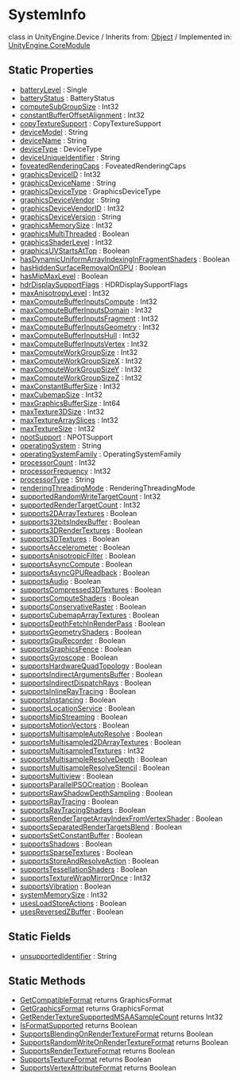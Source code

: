 # SystemInfo
class in UnityEngine.Device
 / Inherits from: <a href="https://docs.unity3d.com/6000.0/Documentation/ScriptReference/Object.html" target="_blank">Object</a> / Implemented in: <a href="https://docs.unity3d.com/6000.0/Documentation/ScriptReference/UnityEngine.CoreModule.html" target="_blank">UnityEngine.CoreModule</a>
## Static Properties
- <a href="https://docs.unity3d.com/6000.0/Documentation/ScriptReference/SystemInfo-batteryLevel.html" target="_blank">batteryLevel</a> : Single
- <a href="https://docs.unity3d.com/6000.0/Documentation/ScriptReference/SystemInfo-batteryStatus.html" target="_blank">batteryStatus</a> : BatteryStatus
- <a href="https://docs.unity3d.com/6000.0/Documentation/ScriptReference/SystemInfo-computeSubGroupSize.html" target="_blank">computeSubGroupSize</a> : Int32
- <a href="https://docs.unity3d.com/6000.0/Documentation/ScriptReference/SystemInfo-constantBufferOffsetAlignment.html" target="_blank">constantBufferOffsetAlignment</a> : Int32
- <a href="https://docs.unity3d.com/6000.0/Documentation/ScriptReference/SystemInfo-copyTextureSupport.html" target="_blank">copyTextureSupport</a> : CopyTextureSupport
- <a href="https://docs.unity3d.com/6000.0/Documentation/ScriptReference/SystemInfo-deviceModel.html" target="_blank">deviceModel</a> : String
- <a href="https://docs.unity3d.com/6000.0/Documentation/ScriptReference/SystemInfo-deviceName.html" target="_blank">deviceName</a> : String
- <a href="https://docs.unity3d.com/6000.0/Documentation/ScriptReference/SystemInfo-deviceType.html" target="_blank">deviceType</a> : DeviceType
- <a href="https://docs.unity3d.com/6000.0/Documentation/ScriptReference/SystemInfo-deviceUniqueIdentifier.html" target="_blank">deviceUniqueIdentifier</a> : String
- <a href="https://docs.unity3d.com/6000.0/Documentation/ScriptReference/SystemInfo-foveatedRenderingCaps.html" target="_blank">foveatedRenderingCaps</a> : FoveatedRenderingCaps
- <a href="https://docs.unity3d.com/6000.0/Documentation/ScriptReference/SystemInfo-graphicsDeviceID.html" target="_blank">graphicsDeviceID</a> : Int32
- <a href="https://docs.unity3d.com/6000.0/Documentation/ScriptReference/SystemInfo-graphicsDeviceName.html" target="_blank">graphicsDeviceName</a> : String
- <a href="https://docs.unity3d.com/6000.0/Documentation/ScriptReference/SystemInfo-graphicsDeviceType.html" target="_blank">graphicsDeviceType</a> : GraphicsDeviceType
- <a href="https://docs.unity3d.com/6000.0/Documentation/ScriptReference/SystemInfo-graphicsDeviceVendor.html" target="_blank">graphicsDeviceVendor</a> : String
- <a href="https://docs.unity3d.com/6000.0/Documentation/ScriptReference/SystemInfo-graphicsDeviceVendorID.html" target="_blank">graphicsDeviceVendorID</a> : Int32
- <a href="https://docs.unity3d.com/6000.0/Documentation/ScriptReference/SystemInfo-graphicsDeviceVersion.html" target="_blank">graphicsDeviceVersion</a> : String
- <a href="https://docs.unity3d.com/6000.0/Documentation/ScriptReference/SystemInfo-graphicsMemorySize.html" target="_blank">graphicsMemorySize</a> : Int32
- <a href="https://docs.unity3d.com/6000.0/Documentation/ScriptReference/SystemInfo-graphicsMultiThreaded.html" target="_blank">graphicsMultiThreaded</a> : Boolean
- <a href="https://docs.unity3d.com/6000.0/Documentation/ScriptReference/SystemInfo-graphicsShaderLevel.html" target="_blank">graphicsShaderLevel</a> : Int32
- <a href="https://docs.unity3d.com/6000.0/Documentation/ScriptReference/SystemInfo-graphicsUVStartsAtTop.html" target="_blank">graphicsUVStartsAtTop</a> : Boolean
- <a href="https://docs.unity3d.com/6000.0/Documentation/ScriptReference/SystemInfo-hasDynamicUniformArrayIndexingInFragmentShaders.html" target="_blank">hasDynamicUniformArrayIndexingInFragmentShaders</a> : Boolean
- <a href="https://docs.unity3d.com/6000.0/Documentation/ScriptReference/SystemInfo-hasHiddenSurfaceRemovalOnGPU.html" target="_blank">hasHiddenSurfaceRemovalOnGPU</a> : Boolean
- <a href="https://docs.unity3d.com/6000.0/Documentation/ScriptReference/SystemInfo-hasMipMaxLevel.html" target="_blank">hasMipMaxLevel</a> : Boolean
- <a href="https://docs.unity3d.com/6000.0/Documentation/ScriptReference/SystemInfo-hdrDisplaySupportFlags.html" target="_blank">hdrDisplaySupportFlags</a> : HDRDisplaySupportFlags
- <a href="https://docs.unity3d.com/6000.0/Documentation/ScriptReference/SystemInfo-maxAnisotropyLevel.html" target="_blank">maxAnisotropyLevel</a> : Int32
- <a href="https://docs.unity3d.com/6000.0/Documentation/ScriptReference/SystemInfo-maxComputeBufferInputsCompute.html" target="_blank">maxComputeBufferInputsCompute</a> : Int32
- <a href="https://docs.unity3d.com/6000.0/Documentation/ScriptReference/SystemInfo-maxComputeBufferInputsDomain.html" target="_blank">maxComputeBufferInputsDomain</a> : Int32
- <a href="https://docs.unity3d.com/6000.0/Documentation/ScriptReference/SystemInfo-maxComputeBufferInputsFragment.html" target="_blank">maxComputeBufferInputsFragment</a> : Int32
- <a href="https://docs.unity3d.com/6000.0/Documentation/ScriptReference/SystemInfo-maxComputeBufferInputsGeometry.html" target="_blank">maxComputeBufferInputsGeometry</a> : Int32
- <a href="https://docs.unity3d.com/6000.0/Documentation/ScriptReference/SystemInfo-maxComputeBufferInputsHull.html" target="_blank">maxComputeBufferInputsHull</a> : Int32
- <a href="https://docs.unity3d.com/6000.0/Documentation/ScriptReference/SystemInfo-maxComputeBufferInputsVertex.html" target="_blank">maxComputeBufferInputsVertex</a> : Int32
- <a href="https://docs.unity3d.com/6000.0/Documentation/ScriptReference/SystemInfo-maxComputeWorkGroupSize.html" target="_blank">maxComputeWorkGroupSize</a> : Int32
- <a href="https://docs.unity3d.com/6000.0/Documentation/ScriptReference/SystemInfo-maxComputeWorkGroupSizeX.html" target="_blank">maxComputeWorkGroupSizeX</a> : Int32
- <a href="https://docs.unity3d.com/6000.0/Documentation/ScriptReference/SystemInfo-maxComputeWorkGroupSizeY.html" target="_blank">maxComputeWorkGroupSizeY</a> : Int32
- <a href="https://docs.unity3d.com/6000.0/Documentation/ScriptReference/SystemInfo-maxComputeWorkGroupSizeZ.html" target="_blank">maxComputeWorkGroupSizeZ</a> : Int32
- <a href="https://docs.unity3d.com/6000.0/Documentation/ScriptReference/SystemInfo-maxConstantBufferSize.html" target="_blank">maxConstantBufferSize</a> : Int32
- <a href="https://docs.unity3d.com/6000.0/Documentation/ScriptReference/SystemInfo-maxCubemapSize.html" target="_blank">maxCubemapSize</a> : Int32
- <a href="https://docs.unity3d.com/6000.0/Documentation/ScriptReference/SystemInfo-maxGraphicsBufferSize.html" target="_blank">maxGraphicsBufferSize</a> : Int64
- <a href="https://docs.unity3d.com/6000.0/Documentation/ScriptReference/SystemInfo-maxTexture3DSize.html" target="_blank">maxTexture3DSize</a> : Int32
- <a href="https://docs.unity3d.com/6000.0/Documentation/ScriptReference/SystemInfo-maxTextureArraySlices.html" target="_blank">maxTextureArraySlices</a> : Int32
- <a href="https://docs.unity3d.com/6000.0/Documentation/ScriptReference/SystemInfo-maxTextureSize.html" target="_blank">maxTextureSize</a> : Int32
- <a href="https://docs.unity3d.com/6000.0/Documentation/ScriptReference/SystemInfo-npotSupport.html" target="_blank">npotSupport</a> : NPOTSupport
- <a href="https://docs.unity3d.com/6000.0/Documentation/ScriptReference/SystemInfo-operatingSystem.html" target="_blank">operatingSystem</a> : String
- <a href="https://docs.unity3d.com/6000.0/Documentation/ScriptReference/SystemInfo-operatingSystemFamily.html" target="_blank">operatingSystemFamily</a> : OperatingSystemFamily
- <a href="https://docs.unity3d.com/6000.0/Documentation/ScriptReference/SystemInfo-processorCount.html" target="_blank">processorCount</a> : Int32
- <a href="https://docs.unity3d.com/6000.0/Documentation/ScriptReference/SystemInfo-processorFrequency.html" target="_blank">processorFrequency</a> : Int32
- <a href="https://docs.unity3d.com/6000.0/Documentation/ScriptReference/SystemInfo-processorType.html" target="_blank">processorType</a> : String
- <a href="https://docs.unity3d.com/6000.0/Documentation/ScriptReference/SystemInfo-renderingThreadingMode.html" target="_blank">renderingThreadingMode</a> : RenderingThreadingMode
- <a href="https://docs.unity3d.com/6000.0/Documentation/ScriptReference/SystemInfo-supportedRandomWriteTargetCount.html" target="_blank">supportedRandomWriteTargetCount</a> : Int32
- <a href="https://docs.unity3d.com/6000.0/Documentation/ScriptReference/SystemInfo-supportedRenderTargetCount.html" target="_blank">supportedRenderTargetCount</a> : Int32
- <a href="https://docs.unity3d.com/6000.0/Documentation/ScriptReference/SystemInfo-supports2DArrayTextures.html" target="_blank">supports2DArrayTextures</a> : Boolean
- <a href="https://docs.unity3d.com/6000.0/Documentation/ScriptReference/SystemInfo-supports32bitsIndexBuffer.html" target="_blank">supports32bitsIndexBuffer</a> : Boolean
- <a href="https://docs.unity3d.com/6000.0/Documentation/ScriptReference/SystemInfo-supports3DRenderTextures.html" target="_blank">supports3DRenderTextures</a> : Boolean
- <a href="https://docs.unity3d.com/6000.0/Documentation/ScriptReference/SystemInfo-supports3DTextures.html" target="_blank">supports3DTextures</a> : Boolean
- <a href="https://docs.unity3d.com/6000.0/Documentation/ScriptReference/SystemInfo-supportsAccelerometer.html" target="_blank">supportsAccelerometer</a> : Boolean
- <a href="https://docs.unity3d.com/6000.0/Documentation/ScriptReference/SystemInfo-supportsAnisotropicFilter.html" target="_blank">supportsAnisotropicFilter</a> : Boolean
- <a href="https://docs.unity3d.com/6000.0/Documentation/ScriptReference/SystemInfo-supportsAsyncCompute.html" target="_blank">supportsAsyncCompute</a> : Boolean
- <a href="https://docs.unity3d.com/6000.0/Documentation/ScriptReference/SystemInfo-supportsAsyncGPUReadback.html" target="_blank">supportsAsyncGPUReadback</a> : Boolean
- <a href="https://docs.unity3d.com/6000.0/Documentation/ScriptReference/SystemInfo-supportsAudio.html" target="_blank">supportsAudio</a> : Boolean
- <a href="https://docs.unity3d.com/6000.0/Documentation/ScriptReference/SystemInfo-supportsCompressed3DTextures.html" target="_blank">supportsCompressed3DTextures</a> : Boolean
- <a href="https://docs.unity3d.com/6000.0/Documentation/ScriptReference/SystemInfo-supportsComputeShaders.html" target="_blank">supportsComputeShaders</a> : Boolean
- <a href="https://docs.unity3d.com/6000.0/Documentation/ScriptReference/SystemInfo-supportsConservativeRaster.html" target="_blank">supportsConservativeRaster</a> : Boolean
- <a href="https://docs.unity3d.com/6000.0/Documentation/ScriptReference/SystemInfo-supportsCubemapArrayTextures.html" target="_blank">supportsCubemapArrayTextures</a> : Boolean
- <a href="https://docs.unity3d.com/6000.0/Documentation/ScriptReference/SystemInfo-supportsDepthFetchInRenderPass.html" target="_blank">supportsDepthFetchInRenderPass</a> : Boolean
- <a href="https://docs.unity3d.com/6000.0/Documentation/ScriptReference/SystemInfo-supportsGeometryShaders.html" target="_blank">supportsGeometryShaders</a> : Boolean
- <a href="https://docs.unity3d.com/6000.0/Documentation/ScriptReference/SystemInfo-supportsGpuRecorder.html" target="_blank">supportsGpuRecorder</a> : Boolean
- <a href="https://docs.unity3d.com/6000.0/Documentation/ScriptReference/SystemInfo-supportsGraphicsFence.html" target="_blank">supportsGraphicsFence</a> : Boolean
- <a href="https://docs.unity3d.com/6000.0/Documentation/ScriptReference/SystemInfo-supportsGyroscope.html" target="_blank">supportsGyroscope</a> : Boolean
- <a href="https://docs.unity3d.com/6000.0/Documentation/ScriptReference/SystemInfo-supportsHardwareQuadTopology.html" target="_blank">supportsHardwareQuadTopology</a> : Boolean
- <a href="https://docs.unity3d.com/6000.0/Documentation/ScriptReference/SystemInfo-supportsIndirectArgumentsBuffer.html" target="_blank">supportsIndirectArgumentsBuffer</a> : Boolean
- <a href="https://docs.unity3d.com/6000.0/Documentation/ScriptReference/SystemInfo-supportsIndirectDispatchRays.html" target="_blank">supportsIndirectDispatchRays</a> : Boolean
- <a href="https://docs.unity3d.com/6000.0/Documentation/ScriptReference/SystemInfo-supportsInlineRayTracing.html" target="_blank">supportsInlineRayTracing</a> : Boolean
- <a href="https://docs.unity3d.com/6000.0/Documentation/ScriptReference/SystemInfo-supportsInstancing.html" target="_blank">supportsInstancing</a> : Boolean
- <a href="https://docs.unity3d.com/6000.0/Documentation/ScriptReference/SystemInfo-supportsLocationService.html" target="_blank">supportsLocationService</a> : Boolean
- <a href="https://docs.unity3d.com/6000.0/Documentation/ScriptReference/SystemInfo-supportsMipStreaming.html" target="_blank">supportsMipStreaming</a> : Boolean
- <a href="https://docs.unity3d.com/6000.0/Documentation/ScriptReference/SystemInfo-supportsMotionVectors.html" target="_blank">supportsMotionVectors</a> : Boolean
- <a href="https://docs.unity3d.com/6000.0/Documentation/ScriptReference/SystemInfo-supportsMultisampleAutoResolve.html" target="_blank">supportsMultisampleAutoResolve</a> : Boolean
- <a href="https://docs.unity3d.com/6000.0/Documentation/ScriptReference/SystemInfo-supportsMultisampled2DArrayTextures.html" target="_blank">supportsMultisampled2DArrayTextures</a> : Boolean
- <a href="https://docs.unity3d.com/6000.0/Documentation/ScriptReference/SystemInfo-supportsMultisampledTextures.html" target="_blank">supportsMultisampledTextures</a> : Int32
- <a href="https://docs.unity3d.com/6000.0/Documentation/ScriptReference/SystemInfo-supportsMultisampleResolveDepth.html" target="_blank">supportsMultisampleResolveDepth</a> : Boolean
- <a href="https://docs.unity3d.com/6000.0/Documentation/ScriptReference/SystemInfo-supportsMultisampleResolveStencil.html" target="_blank">supportsMultisampleResolveStencil</a> : Boolean
- <a href="https://docs.unity3d.com/6000.0/Documentation/ScriptReference/SystemInfo-supportsMultiview.html" target="_blank">supportsMultiview</a> : Boolean
- <a href="https://docs.unity3d.com/6000.0/Documentation/ScriptReference/SystemInfo-supportsParallelPSOCreation.html" target="_blank">supportsParallelPSOCreation</a> : Boolean
- <a href="https://docs.unity3d.com/6000.0/Documentation/ScriptReference/SystemInfo-supportsRawShadowDepthSampling.html" target="_blank">supportsRawShadowDepthSampling</a> : Boolean
- <a href="https://docs.unity3d.com/6000.0/Documentation/ScriptReference/SystemInfo-supportsRayTracing.html" target="_blank">supportsRayTracing</a> : Boolean
- <a href="https://docs.unity3d.com/6000.0/Documentation/ScriptReference/SystemInfo-supportsRayTracingShaders.html" target="_blank">supportsRayTracingShaders</a> : Boolean
- <a href="https://docs.unity3d.com/6000.0/Documentation/ScriptReference/SystemInfo-supportsRenderTargetArrayIndexFromVertexShader.html" target="_blank">supportsRenderTargetArrayIndexFromVertexShader</a> : Boolean
- <a href="https://docs.unity3d.com/6000.0/Documentation/ScriptReference/SystemInfo-supportsSeparatedRenderTargetsBlend.html" target="_blank">supportsSeparatedRenderTargetsBlend</a> : Boolean
- <a href="https://docs.unity3d.com/6000.0/Documentation/ScriptReference/SystemInfo-supportsSetConstantBuffer.html" target="_blank">supportsSetConstantBuffer</a> : Boolean
- <a href="https://docs.unity3d.com/6000.0/Documentation/ScriptReference/SystemInfo-supportsShadows.html" target="_blank">supportsShadows</a> : Boolean
- <a href="https://docs.unity3d.com/6000.0/Documentation/ScriptReference/SystemInfo-supportsSparseTextures.html" target="_blank">supportsSparseTextures</a> : Boolean
- <a href="https://docs.unity3d.com/6000.0/Documentation/ScriptReference/SystemInfo-supportsStoreAndResolveAction.html" target="_blank">supportsStoreAndResolveAction</a> : Boolean
- <a href="https://docs.unity3d.com/6000.0/Documentation/ScriptReference/SystemInfo-supportsTessellationShaders.html" target="_blank">supportsTessellationShaders</a> : Boolean
- <a href="https://docs.unity3d.com/6000.0/Documentation/ScriptReference/SystemInfo-supportsTextureWrapMirrorOnce.html" target="_blank">supportsTextureWrapMirrorOnce</a> : Int32
- <a href="https://docs.unity3d.com/6000.0/Documentation/ScriptReference/SystemInfo-supportsVibration.html" target="_blank">supportsVibration</a> : Boolean
- <a href="https://docs.unity3d.com/6000.0/Documentation/ScriptReference/SystemInfo-systemMemorySize.html" target="_blank">systemMemorySize</a> : Int32
- <a href="https://docs.unity3d.com/6000.0/Documentation/ScriptReference/SystemInfo-usesLoadStoreActions.html" target="_blank">usesLoadStoreActions</a> : Boolean
- <a href="https://docs.unity3d.com/6000.0/Documentation/ScriptReference/SystemInfo-usesReversedZBuffer.html" target="_blank">usesReversedZBuffer</a> : Boolean
## Static Fields
- <a href="https://docs.unity3d.com/6000.0/Documentation/ScriptReference/SystemInfo-unsupportedIdentifier.html" target="_blank">unsupportedIdentifier</a> : String
## Static Methods
- <a href="https://docs.unity3d.com/6000.0/Documentation/ScriptReference/SystemInfo.GetCompatibleFormat.html" target="_blank">GetCompatibleFormat</a> returns GraphicsFormat
- <a href="https://docs.unity3d.com/6000.0/Documentation/ScriptReference/SystemInfo.GetGraphicsFormat.html" target="_blank">GetGraphicsFormat</a> returns GraphicsFormat
- <a href="https://docs.unity3d.com/6000.0/Documentation/ScriptReference/SystemInfo.GetRenderTextureSupportedMSAASampleCount.html" target="_blank">GetRenderTextureSupportedMSAASampleCount</a> returns Int32
- <a href="https://docs.unity3d.com/6000.0/Documentation/ScriptReference/SystemInfo.IsFormatSupported.html" target="_blank">IsFormatSupported</a> returns Boolean
- <a href="https://docs.unity3d.com/6000.0/Documentation/ScriptReference/SystemInfo.SupportsBlendingOnRenderTextureFormat.html" target="_blank">SupportsBlendingOnRenderTextureFormat</a> returns Boolean
- <a href="https://docs.unity3d.com/6000.0/Documentation/ScriptReference/SystemInfo.SupportsRandomWriteOnRenderTextureFormat.html" target="_blank">SupportsRandomWriteOnRenderTextureFormat</a> returns Boolean
- <a href="https://docs.unity3d.com/6000.0/Documentation/ScriptReference/SystemInfo.SupportsRenderTextureFormat.html" target="_blank">SupportsRenderTextureFormat</a> returns Boolean
- <a href="https://docs.unity3d.com/6000.0/Documentation/ScriptReference/SystemInfo.SupportsTextureFormat.html" target="_blank">SupportsTextureFormat</a> returns Boolean
- <a href="https://docs.unity3d.com/6000.0/Documentation/ScriptReference/SystemInfo.SupportsVertexAttributeFormat.html" target="_blank">SupportsVertexAttributeFormat</a> returns Boolean
